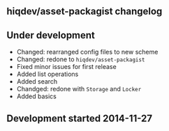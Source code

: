 hiqdev/asset-packagist changelog
--------------------------------

## Under development

- Changed: rearranged config files to new scheme
- Changed: redone to `hiqdev/asset-packagist`
- Fixed minor issues for first release
- Added list operations
- Added search
- Chandged: redone with `Storage` and `Locker`
- Added basics

## Development started 2014-11-27

